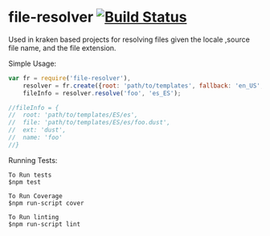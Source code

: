 file-resolver [![Build Status](https://travis-ci.org/paypal/kraken-js.png)](https://travis-ci.org/pvenkatakrishnan/fileResolver)
============

Used in kraken based projects for resolving files given the locale ,source file name, and the file extension.

Simple Usage:

```javascript
var fr = require('file-resolver'),
    resolver = fr.create({root: 'path/to/templates', fallback: 'en_US', ext: 'dust'}),
    fileInfo = resolver.resolve('foo', 'es_ES');

//fileInfo = {
//  root: 'path/to/templates/ES/es',
//  file: 'path/to/templates/ES/es/foo.dust',
//  ext: 'dust',
//  name: 'foo'
//}
```

Running Tests:

```
To Run tests
$npm test

To Run Coverage
$npm run-script cover

To Run linting
$npm run-script lint
```